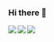 ### Hi there 👋

<a href="https://github.com/dilmnqvovpnmlib/github-readme-stats">
  <img align="left" src="https://github-readme-stats.vercel.app/api?username=dilmnqvovpnmlib&show_icons=true&theme=cobalt" />
</a>
<a href="https://github.com/dilmnqvovpnmlib/github-readme-stats">
  <img align="left" src="https://github-readme-stats.vercel.app/api/top-langs/?username=dilmnqvovpnmlib&theme=cobalt" />
</a>

<a href="https://github.com/dilmnqvovpnmlib" target="_blank">
  <img src="https://grass-graph.moshimo.works/images/dilmnqvovpnmlib.png?rotate=0">
</a>

<!--
**dilmnqvovpnmlib/dilmnqvovpnmlib** is a ✨ _special_ ✨ repository because its `README.md` (this file) appears on your GitHub profile.

Here are some ideas to get you started:

- 🔭 I’m currently working on ...
- 🌱 I’m currently learning ...
- 👯 I’m looking to collaborate on ...
- 🤔 I’m looking for help with ...
- 💬 Ask me about ...
- 📫 How to reach me: ...
- 😄 Pronouns: ...
- ⚡ Fun fact: ...
-->
